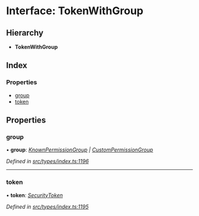# Interface: TokenWithGroup

## Hierarchy

* **TokenWithGroup**

## Index

### Properties

* [group](tokenwithgroup.md#group)
* [token](tokenwithgroup.md#token)

## Properties

###  group

• **group**: *[KnownPermissionGroup](../classes/knownpermissiongroup.md) | [CustomPermissionGroup](../classes/custompermissiongroup.md)*

*Defined in [src/types/index.ts:1196](https://github.com/PolymathNetwork/polymesh-sdk/blob/2a4e4111/src/types/index.ts#L1196)*

___

###  token

• **token**: *[SecurityToken](../classes/securitytoken.md)*

*Defined in [src/types/index.ts:1195](https://github.com/PolymathNetwork/polymesh-sdk/blob/2a4e4111/src/types/index.ts#L1195)*
